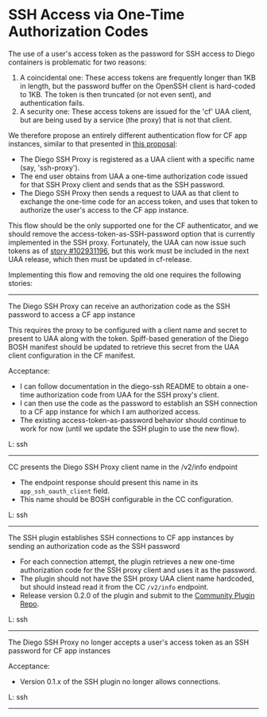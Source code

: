 # SSH Access via One-Time Authorization Codes

The use of a user's access token as the password for SSH access to Diego containers is problematic for two reasons:

1. A coincidental one: These access tokens are frequently longer than 1KB in length, but the password buffer on the OpenSSH client is hard-coded to 1KB. The token is then truncated (or not even sent), and authentication fails.
2. A security one: These access tokens are issued for the 'cf' UAA client, but are being used by a service (the proxy) that is not that client.

We therefore propose an entirely different authentication flow for CF app instances, similar to that presented in [this proposal](https://docs.google.com/document/d/1DTLNW-0twYnIHs9z7OE0v5BDNQhgNIO9kZ0fyqWiMo0/edit):

- The Diego SSH Proxy is registered as a UAA client with a specific name (say, 'ssh-proxy').
- The end user obtains from UAA a one-time authorization code issued for that SSH Proxy client and sends that as the SSH password.
- The Diego SSH Proxy then sends a request to UAA as that client to exchange the one-time code for an access token, and uses that token to authorize the user's access to the CF app instance.

This flow should be the only supported one for the CF authenticator, and we should remove the access-token-as-SSH-password option that is currently implemented in the SSH proxy. Fortunately, the UAA can now issue such tokens as of [story #102931196](https://www.pivotaltracker.com/story/show/102931196), but this work must be included in the next UAA release, which then must be updated in cf-release.

Implementing this flow and removing the old one requires the following stories:

-----

The Diego SSH Proxy can receive an authorization code as the SSH password to access a CF app instance


This requires the proxy to be configured with a client name and secret to present to UAA along with the token. Spiff-based generation of the Diego BOSH manifest should be updated to retrieve this secret from the UAA client configuration in the CF manifest.


Acceptance:

- I can follow documentation in the diego-ssh README to obtain a one-time authorization code from UAA for the SSH proxy's client.
- I can then use the code as the password to establish an SSH connection to a CF app instance for which I am authorized access.
- The existing access-token-as-password behavior should continue to work for now (until we update the SSH plugin to use the new flow).

L: ssh


-----

CC presents the Diego SSH Proxy client name in the /v2/info endpoint

- The endpoint response should present this name in its `app_ssh_oauth_client` field.
- This name should be BOSH configurable in the CC configuration.

L: ssh


-----

The SSH plugin establishes SSH connections to CF app instances by sending an authorization code as the SSH password

- For each connection attempt, the plugin retrieves a new one-time authorization code for the SSH proxy client and uses it as the password.
- The plugin should not have the SSH proxy UAA client name hardcoded, but should instead read it from the CC `/v2/info` endpoint.
- Release version 0.2.0 of the plugin and submit to the [Community Plugin Repo](https://github.com/cloudfoundry-incubator/cli-plugin-repo).

L: ssh


-----

The Diego SSH Proxy no longer accepts a user's access token as an SSH password for CF app instances

Acceptance:

- Version 0.1.x of the SSH plugin no longer allows connections.


L: ssh

-----

